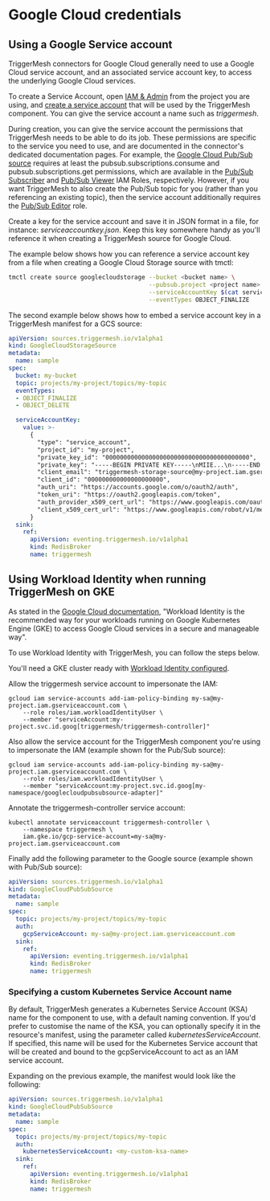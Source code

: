 # Google Cloud credentials

## Using a Google Service account

TriggerMesh connectors for Google Cloud generally need to use a Google Cloud service account, and an associated service account key, to access the underlying Google Cloud services.

To create a Service Account, open [IAM & Admin](https://console.cloud.google.com/iam-admin) from the project you are using, and [create a service account](https://cloud.google.com/iam/docs/service-accounts-create) that will be used by the TriggerMesh component. You can give the service account a name such as *triggermesh*.

During creation, you can give the service account the permissions that TriggerMesh needs to be able to do its job. These permissions are specific to the service you need to use, and are documented in the connector's dedicated documentation pages. For example, the [Google Cloud Pub/Sub source](../../sources/googlecloudpubsub.md) requires at least the pubsub.subscriptions.consume and pubsub.subscriptions.get permissions, which are available in the [Pub/Sub Subscriber](https://cloud.google.com/iam/docs/understanding-roles#pubsub.subscriber) and [Pub/Sub Viewer](https://cloud.google.com/iam/docs/understanding-roles#pubsub.viewer) IAM Roles, respectively. However, if you want TriggerMesh to also create the Pub/Sub topic for you (rather than you referencing an existing topic), then the service account additionally requires the [Pub/Sub Editor](https://cloud.google.com/iam/docs/understanding-roles#pubsub.editor) role. 

Create a key for the service account and save it in JSON format in a file, for instance: *serviceaccountkey.json*. Keep this key somewhere handy as you'll reference it when creating a TriggerMesh source for Google Cloud.

The example below shows how you can reference a service account key from a file when creating a Google Cloud Storage source with tmctl:

```sh
tmctl create source googlecloudstorage --bucket <bucket name> \
                                       --pubsub.project <project name> \
                                       --serviceAccountKey $(cat serviceaccountkey.json) \
                                       --eventTypes OBJECT_FINALIZE
```

The second example below shows how to embed a service account key in a TriggerMesh manifest for a GCS source:

```yaml
apiVersion: sources.triggermesh.io/v1alpha1
kind: GoogleCloudStorageSource
metadata:
  name: sample
spec:
  bucket: my-bucket
  topic: projects/my-project/topics/my-topic
  eventTypes:
  - OBJECT_FINALIZE
  - OBJECT_DELETE

  serviceAccountKey:
    value: >-
      {
        "type": "service_account",
        "project_id": "my-project",
        "private_key_id": "0000000000000000000000000000000000000000",
        "private_key": "-----BEGIN PRIVATE KEY-----\nMIIE...\n-----END PRIVATE KEY-----\n",
        "client_email": "triggermesh-storage-source@my-project.iam.gserviceaccount.com",
        "client_id": "000000000000000000000",
        "auth_uri": "https://accounts.google.com/o/oauth2/auth",
        "token_uri": "https://oauth2.googleapis.com/token",
        "auth_provider_x509_cert_url": "https://www.googleapis.com/oauth2/v1/certs",
        "client_x509_cert_url": "https://www.googleapis.com/robot/v1/metadata/x509/triggermesh-storage-source%40my-project.iam.gserviceaccount.com"
      }
  sink:
    ref:
      apiVersion: eventing.triggermesh.io/v1alpha1
      kind: RedisBroker
      name: triggermesh
```

## Using Workload Identity when running TriggerMesh on GKE

As stated in the [Google Cloud documentation](https://cloud.google.com/kubernetes-engine/docs/concepts/workload-identity), "Workload Identity is the recommended way for your workloads running on Google Kubernetes Engine (GKE) to access Google Cloud services in a secure and manageable way".

To use Workload Identity with TriggerMesh, you can follow the steps below.

You'll need a GKE cluster ready with [Workload Identity configured](https://cloud.google.com/kubernetes-engine/docs/how-to/workload-identity).

Allow the triggermesh service account to impersonate the IAM:

```
gcloud iam service-accounts add-iam-policy-binding my-sa@my-project.iam.gserviceaccount.com \
    --role roles/iam.workloadIdentityUser \
    --member "serviceAccount:my-project.svc.id.goog[triggermesh/triggermesh-controller]"
```

Also allow the service account for the TriggerMesh component you're using to impersonate the IAM (example shown for the Pub/Sub source):

```
gcloud iam service-accounts add-iam-policy-binding my-sa@my-project.iam.gserviceaccount.com \
    --role roles/iam.workloadIdentityUser \
    --member "serviceAccount:my-project.svc.id.goog[my-namespace/googlecloudpubsubsource-adapter]"
```

Annotate the triggermesh-controller service account:

```
kubectl annotate serviceaccount triggermesh-controller \
    --namespace triggermesh \
    iam.gke.io/gcp-service-account=my-sa@my-project.iam.gserviceaccount.com
```

Finally add the following parameter to the Google source (example shown with Pub/Sub source):

```yaml
apiVersion: sources.triggermesh.io/v1alpha1
kind: GoogleCloudPubSubSource
metadata:
  name: sample
spec:
  topic: projects/my-project/topics/my-topic
  auth:
    gcpServiceAccount: my-sa@my-project.iam.gserviceaccount.com
  sink:
    ref:
      apiVersion: eventing.triggermesh.io/v1alpha1
      kind: RedisBroker
      name: triggermesh
```

### Specifying a custom Kubernetes Service Account name

By default, TriggerMesh generates a Kubernetes Service Account (KSA) name for the component to use, with a default naming convention. If you'd prefer to customise the name of the KSA, you can optionally specify it in the resource's manifest, using the parameter called *kubernetesServiceAccount*. If specified, this name will be used for the Kubernetes Service account that will be created and bound to the gcpServiceAccount to act as an IAM service account.

Expanding on the previous example, the manifest would look like the following:

```yaml
apiVersion: sources.triggermesh.io/v1alpha1
kind: GoogleCloudPubSubSource
metadata:
  name: sample
spec:
  topic: projects/my-project/topics/my-topic
  auth:
    kubernetesServiceAccount: <my-custom-ksa-name>
  sink:
    ref:
      apiVersion: eventing.triggermesh.io/v1alpha1
      kind: RedisBroker
      name: triggermesh
```